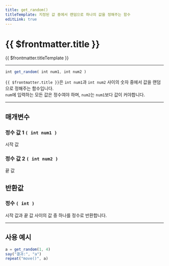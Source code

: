 ```yaml
---
title: get_random()
titleTemplate: 지정된 값 중에서 랜덤으로 하나의 값을 정해주는 함수
editLink: true
---
```

<Badge type="info" text="함수" /><Badge type="tip" text="기본" />

# {{ $frontmatter.title }}
{{ $frontmatter.titleTemplate }}
***
```javascript
int get_random( int num1, int num2 )
```
```{{ $frontmatter.title }}```은 ```int num1```과 ```int num2``` 사이의 숫자 중에서 값을 랜덤으로 정해주는 함수입니다.\
```num```에 입력하는 모든 값은 정수여야 하며, ```num2```는 ```num1```보다 값이 커야합니다.

***
## 매개변수
### **정수 값 1 ```( int num1 )```**
시작 값
### **정수 값 2 ```( int num2 )```**
끝 값
## 반환값
### **정수 ```( int )```**
시작 값과 끝 값 사이의 값 중 하나를 정수로 반환합니다.
***

## 사용 예시
```javascript
a = get_random(1, 4)
say("결과:", "a")
repeat("move()", a)
```